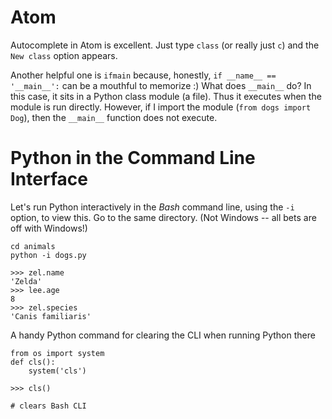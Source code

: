 # Atom

Autocomplete in Atom is excellent. Just type `class` (or really just `c`) and the `New class` option appears.

Another helpful one is `ifmain` because, honestly, `if __name__ == '__main__':` can be a mouthful to memorize :) What does `__main__` do? In this case, it sits in a Python class module (a file). Thus it executes when the module is run directly. However, if I import the module (`from dogs import Dog`), then the `__main__` function does not execute.

# Python in the Command Line Interface

Let's run Python interactively in the *Bash* command line, using the `-i` option, to view this. Go to the same directory. (Not Windows -- all bets are off with Windows!)

```
cd animals
python -i dogs.py
```

```Py
>>> zel.name
'Zelda'
>>> lee.age
8
>>> zel.species
'Canis familiaris'
```

A handy Python command for clearing the CLI when running Python there

```Py
from os import system
def cls():
    system('cls')

>>> cls()

# clears Bash CLI
```
